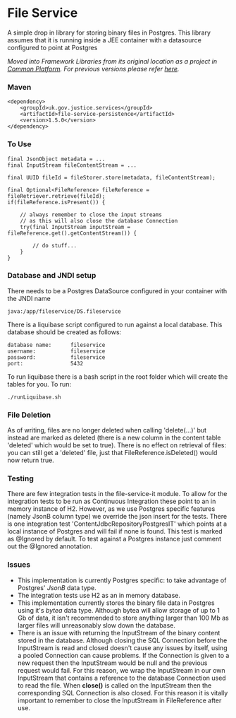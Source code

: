 # File Service 

A simple drop in library for storing binary files in Postgres. This library assumes that it is running inside a JEE container with a datasource configured to point at Postgres

_Moved into Framework Libraries from its original location as a project 
in [Common Platform](https://github.com/CJSCommonPlatform). 
For previous versions please refer 
[here](https://github.com/CJSCommonPlatform/file-service)._


### Maven

    <dependency>
        <groupId>uk.gov.justice.services</groupId>
        <artifactId>file-service-persistence</artifactId>
        <version>1.5.0</version>
    </dependency>
    
    
### To Use

    final JsonObject metadata = ...
    final InputStream fileContentStream = ...

    final UUID fileId = fileStorer.store(metadata, fileContentStream);

    final Optional<FileReference> fileReference = fileRetriever.retrieve(fileId);
    if(fileReference.isPresent()) {
    
        // always remember to close the input streams
        // as this will also close the database Connection
        try(final InputStream inputStream = fileReference.get().getContentStream()) {
        
            // do stuff...
        }
    }

### Database and JNDI setup

There needs to be a Postgres DataSource configured in your container with the JNDI name
    
    java:/app/fileservice/DS.fileservice

There is a liquibase script configured to run against a local database. This database should be created as follows:

    database name:		fileservice
    username:			fileservice
    password:			fileservice
    port:				5432

To run liquibase there is a bash script in the root folder which will create the tables for you. To run:

    ./runLiquibase.sh  
      
### File Deletion

As of writing, files are no longer deleted when calling 'delete(...)' but instead are marked as deleted (there is a new column in the content table 'deleted' which would be set to true).
There is no effect on retrieval of files: you can still get a 'deleted' file, just that FileReference.isDeleted() would now return true.

### Testing
There are few integration tests in the file-service-it module. To allow for the integration tests to be run as Continuous Integration these point to an in memory instance of H2.
However, as we use Postgres specific features (namely JsonB column type) we override the json insert for the tests. There is one integration test 'ContentJdbcRepositoryPostgresIT' which points at a local instance of Postgres and will fail if none is found.
This test is marked as @Ignored by default. To test against a Postgres instance just comment out the @Ignored annotation. 

### Issues

*   This implementation is currently Postgres specific: to take advantage of Postgres' *JsonB* data type.
*   The integration tests use H2 as an in memory database.
*   This implementation currently stores the binary file data in Postgres using it's *bytea* data type. Although bytea will allow storage of up to 1 Gb of data, it isn't recommended to store anything larger than 100 Mb as larger files will unreasonably slow down the database.
* 	There is an issue with returning the InputStream of the binary content stored in the database. Although closing the SQL Connection before the InputStream is read and closed doesn't cause any issues by itself, using a pooled Connection can cause problems. If the Connection is given to a new request then the InputStream would be null and the previous request would fail. For this reason, we wrap the InputStream in our own InputStream that contains a reference to the database Connection used to read the file. When **close()** is called on the InputStream then the corresponding SQL Connection is also closed. For this reason it is vitally important to remember to close the InputStream in FileReference after use.
